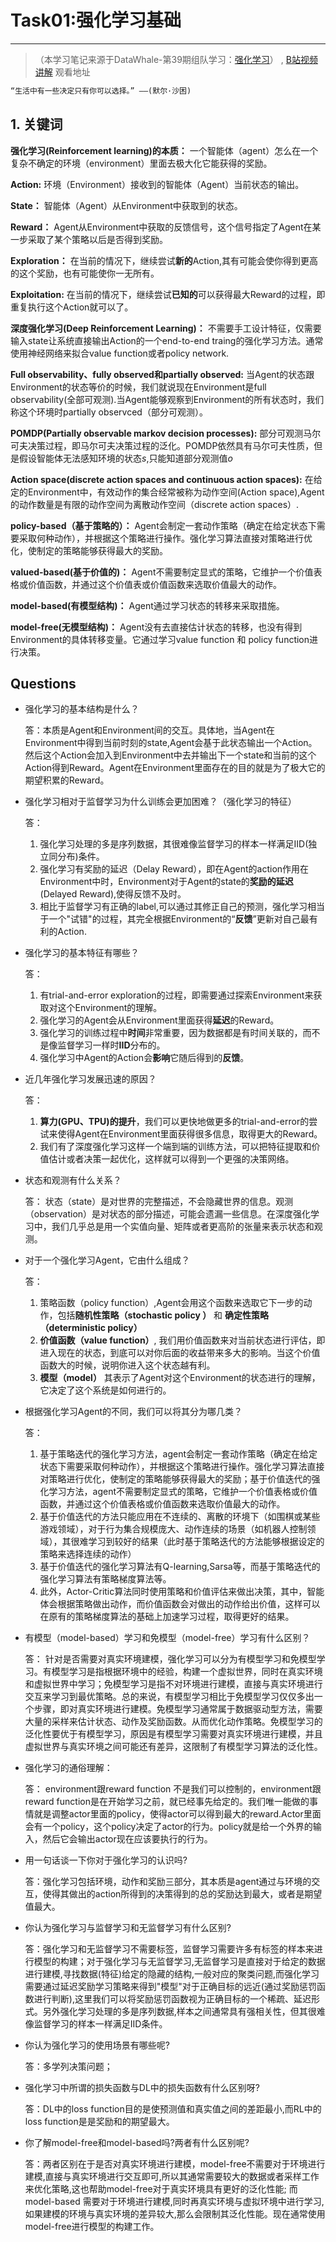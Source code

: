 # Task01:强化学习基础

---

> （本学习笔记来源于DataWhale-第39期组队学习：[强化学习](https://linklearner.com/datawhale-homepage/#/learn/detail/91)） ,
> [B站视频讲解](https://www.bilibili.com/video/BV1HZ4y1v7eX) 观看地址

```md
“生活中有一些决定只有你可以选择。” ——(默尔·沙困)
```

## 1. 关键词

**强化学习(Reinforcement learning)的本质：** 一个智能体（agent）怎么在一个复杂不确定的环境（environment）里面去极大化它能获得的奖励。

**Action:** 环境（Environment）接收到的智能体（Agent）当前状态的输出。

**State：** 智能体（Agent）从Environment中获取到的状态。

**Reward：** Agent从Environment中获取的反馈信号，这个信号指定了Agent在某一步采取了某个策略以后是否得到奖励。

**Exploration：** 在当前的情况下，继续尝试**新的**Action,其有可能会使你得到更高的这个奖励，也有可能使你一无所有。

**Exploitation:** 在当前的情况下，继续尝试**已知的**可以获得最大Reward的过程，即重复执行这个Action就可以了。

**深度强化学习(Deep Reinforcement Learning)：** 不需要手工设计特征，仅需要输入state让系统直接输出Action的一个end-to-end traing的强化学习方法。通常使用神经网络来拟合value function或者policy network.

**Full observability、fully observed和partially observed:** 当Agent的状态跟Environment的状态等价的时候，我们就说现在Environment是full observability(全部可观测).当Agent能够观察到Environment的所有状态时，我们称这个环境时partially observced（部分可观测）。

**POMDP(Partially observable markov decision processes):** 部分可观测马尔可夫决策过程，即马尔可夫决策过程的泛化。POMDP依然具有马尔可夫性质，但是假设智能体无法感知环境的状态$s$,只能知道部分观测值$o$

**Action space(discrete action spaces and continuous action spaces):** 在给定的Environment中，有效动作的集合经常被称为动作空间(Action space),Agent的动作数量是有限的动作空间为离散动作空间（discrete action spaces）.

**policy-based（基于策略的）：** Agent会制定一套动作策略（确定在给定状态下需要采取何种动作），并根据这个策略进行操作。强化学习算法直接对策略进行优化，使制定的策略能够获得最大的奖励。

**valued-based(基于价值的)：** Agent不需要制定显式的策略，它维护一个价值表格或价值函数，并通过这个价值表或价值函数来选取价值最大的动作。

**model-based(有模型结构)：** Agent通过学习状态的转移来采取措施。

**model-free(无模型结构)：** Agent没有去直接估计状态的转移，也没有得到Environment的具体转移变量。它通过学习value function 和 policy function进行决策。

## Questions

- 强化学习的基本结构是什么？

  答：本质是Agent和Environment间的交互。具体地，当Agent在Environment中得到当前时刻的state,Agent会基于此状态输出一个Action。然后这个Action会加入到Environment中去并输出下一个state和当前的这个Action得到Reward。Agent在Environment里面存在的目的就是为了极大它的期望积累的Reward。
- 强化学习相对于监督学习为什么训练会更加困难？（强化学习的特征）

  答：

  1. 强化学习处理的多是序列数据，其很难像监督学习的样本一样满足IID(独立同分布)条件。
  2. 强化学习有奖励的延迟（Delay Reward），即在Agent的action作用在Environment中时，Environment对于Agent的state的**奖励的延迟**(Delayed Reward),使得反馈不及时。
  3. 相比于监督学习有正确的label,可以通过其修正自己的预测，强化学习相当于一个"试错"的过程，其完全根据Environment的“**反馈**”更新对自己最有利的Action.
- 强化学习的基本特征有哪些？

  答：

  1. 有trial-and-error exploration的过程，即需要通过探索Environment来获取对这个Environment的理解。
  2. 强化学习的Agent会从Environment里面获得**延迟**的Reward。
  3. 强化学习的训练过程中**时间**非常重要，因为数据都是有时间关联的，而不是像监督学习一样时**IID**分布的。
  4. 强化学习中Agent的Action会**影响**它随后得到的**反馈**。
- 近几年强化学习发展迅速的原因？

  答：

  1. **算力(GPU、TPU)的提升**，我们可以更快地做更多的trial-and-error的尝试来使得Agent在Environment里面获得很多信息，取得更大的Reward。
  2. 我们有了深度强化学习这样一个端到端的训练方法，可以把特征提取和价值估计或者决策一起优化，这样就可以得到一个更强的决策网络。

- 状态和观测有什么关系？
  
  答：
   状态（state）是对世界的完整描述，不会隐藏世界的信息。观测（observation）是对状态的部分描述，可能会遗漏一些信息。在深度强化学习中，我们几乎总是用一个实值向量、矩阵或者更高阶的张量来表示状态和观测。

- 对于一个强化学习Agent，它由什么组成？

  答：
  1. 策略函数（policy function）,Agent会用这个函数来选取它下一步的动作，包括**随机性策略（stochastic policy ）** 和 **确定性策略（deterministic policy）**
  2. **价值函数（value function）**, 我们用价值函数来对当前状态进行评估，即进入现在的状态，到底可以对你后面的收益带来多大的影响。当这个价值函数大的时候，说明你进入这个状态越有利。
  3. **模型（model）** 其表示了Agent对这个Environment的状态进行的理解，它决定了这个系统是如何进行的。

- 根据强化学习Agent的不同，我们可以将其分为哪几类？

  答：
  1. 基于策略迭代的强化学习方法，agent会制定一套动作策略（确定在给定状态下需要采取何种动作），并根据这个策略进行操作。强化学习算法直接对策略进行优化，使制定的策略能够获得最大的奖励；基于价值迭代的强化学习方法，agent不需要制定显式的策略，它维护一个价值表格或价值函数，并通过这个价值表格或价值函数来选取价值最大的动作。
  2. 基于价值迭代的方法只能应用在不连续的、离散的环境下（如围棋或某些游戏领域），对于行为集合规模庞大、动作连续的场景（如机器人控制领域），其很难学习到较好的结果（此时基于策略迭代的方法能够根据设定的策略来选择连续的动作）
  3. 基于价值迭代的强化学习算法有Q-learning,Sarsa等，而基于策略迭代的强化学习算法有策略梯度算法等。
  4. 此外，Actor-Critic算法同时使用策略和价值评估来做出决策，其中，智能体会根据策略做出动作，而价值函数会对做出的动作给出价值，这样可以在原有的策略梯度算法的基础上加速学习过程，取得更好的结果。

- 有模型（model-based）学习和免模型（model-free）学习有什么区别？

  答：
  针对是否需要对真实环境建模，强化学习可以分为有模型学习和免模型学习。有模型学习是指根据环境中的经验，构建一个虚拟世界，同时在真实环境和虚拟世界中学习；免模型学习是指不对环境进行建模，直接与真实环境进行交互来学习到最优策略。总的来说，有模型学习相比于免模型学习仅仅多出一个步骤，即对真实环境进行建模。免模型学习通常属于数据驱动型方法，需要大量的采样来估计状态、动作及奖励函数。从而优化动作策略。免模型学习的泛化性要优于有模型学习，原因是有模型学习需要对真实环境进行建模，并且虚拟世界与真实环境之间可能还有差异，这限制了有模型学习算法的泛化性。

- 强化学习的通俗理解：

  答：
  environment跟reward function 不是我们可以控制的，environment跟reward function是在开始学习之前，就已经事先给定的。我们唯一能做的事情就是调整actor里面的policy，使得actor可以得到最大的reward.Actor里面会有一个policy，这个policy决定了actor的行为。policy就是给一个外界的输入，然后它会输出actor现在应该要执行的行为。

- 用一句话谈一下你对于强化学习的认识吗?

  答：强化学习包括环境，动作和奖励三部分，其本质是agent通过与环境的交互，使得其做出的action所得到的决策得到的总的奖励达到最大，或者是期望值最大。

- 你认为强化学习与监督学习和无监督学习有什么区别?
  
  答：强化学习和无监督学习不需要标签，监督学习需要许多有标签的样本来进行模型的构建；对于强化学习与无监督学习,无监督学习是直接对于给定的数据进行建模,寻找数据(特征)给定的隐藏的结构,一般对应的聚类问题,而强化学习需要通过延迟奖励学习策略来得到"模型"对于正确目标的远近(通过奖励惩罚函数进行判断),这里我们可以将奖励惩罚函数视为正确目标的一个稀疏、延迟形式。另外强化学习处理的多是序列数据,样本之间通常具有强相关性，但其很难像监督学习的样本一样满足IID条件。

- 你认为强化学习的使用场景有哪些呢?

  答：多学列决策问题；

- 强化学习中所谓的损失函数与DL中的损失函数有什么区别呀?

  答：DL中的loss function目的是使预测值和真实值之间的差距最小,而RL中的loss function是是奖励和的期望最大。
  
- 你了解model-free和model-based吗?两者有什么区别呢?

  答：两者区别在于是否对真实环境进行建模，model-free不需要对于环境进行建模,直接与真实环境进行交互即可,所以其通常需要较大的数据或者采样工作来优化策略,这也帮助model-free对于真实环境具有更好的泛化性能; 而model-based 需要对于环境进行建模,同时再真实环境与虚拟环境中进行学习,如果建模的环境与真实环境的差异较大,那么会限制其泛化性能。现在通常使用model-free进行模型的构建工作。